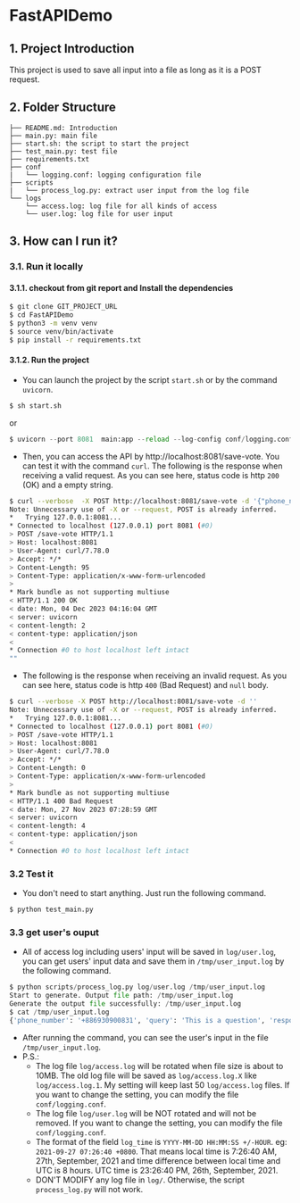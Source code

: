 # FastAPIDemo
## 1. Project Introduction
This project is used to save all input into a file as long as it is a POST request.

## 2. Folder Structure
```
├── README.md: Introduction
├── main.py: main file
├── start.sh: the script to start the project
├── test_main.py: test file
├── requirements.txt
├── conf
|   └── logging.conf: logging configuration file
├── scripts
|   └── process_log.py: extract user input from the log file
└── logs
    └── access.log: log file for all kinds of access
    └── user.log: log file for user input
```

## 3. How can I run it?
### 3.1. Run it locally
#### 3.1.1. checkout from git report and Install the dependencies
```bash
$ git clone GIT_PROJECT_URL
$ cd FastAPIDemo
$ python3 -m venv venv
$ source venv/bin/activate
$ pip install -r requirements.txt
```

#### 3.1.2. Run the project
- You can launch the project by the script `start.sh` or by the command `uvicorn`.
```bash
$ sh start.sh
```
or 
```python
$ uvicorn --port 8081  main:app --reload --log-config conf/logging.conf
```

- Then, you can access the API by http://localhost:8081/save-vote. You can test it with the command `curl`. The following is the response when receiving a valid request. As you can see here, status code is http `200` (OK) and a empty string.

```bash
$ curl --verbose  -X POST http://localhost:8081/save-vote -d '{"phone_number":"+886930900831", "query":"This is a question", "response":"This is a response"}'
Note: Unnecessary use of -X or --request, POST is already inferred.
*   Trying 127.0.0.1:8081...
* Connected to localhost (127.0.0.1) port 8081 (#0)
> POST /save-vote HTTP/1.1
> Host: localhost:8081
> User-Agent: curl/7.78.0
> Accept: */*
> Content-Length: 95
> Content-Type: application/x-www-form-urlencoded
> 
* Mark bundle as not supporting multiuse
< HTTP/1.1 200 OK
< date: Mon, 04 Dec 2023 04:16:04 GMT
< server: uvicorn
< content-length: 2
< content-type: application/json
< 
* Connection #0 to host localhost left intact
""

``` 

-  The following is the response when receiving an invalid request. As you can see here, status code is http `400` (Bad Request) and `null` body.
```bash
$ curl --verbose -X POST http://localhost:8081/save-vote -d ''
Note: Unnecessary use of -X or --request, POST is already inferred.
*   Trying 127.0.0.1:8081...
* Connected to localhost (127.0.0.1) port 8081 (#0)
> POST /save-vote HTTP/1.1
> Host: localhost:8081
> User-Agent: curl/7.78.0
> Accept: */*
> Content-Length: 0
> Content-Type: application/x-www-form-urlencoded
> 
* Mark bundle as not supporting multiuse
< HTTP/1.1 400 Bad Request
< date: Mon, 27 Nov 2023 07:28:59 GMT
< server: uvicorn
< content-length: 4
< content-type: application/json
< 
* Connection #0 to host localhost left intact

```


### 3.2 Test it
- You don't need to start anything. Just run the following command.
```python
$ python test_main.py

```

### 3.3 get user's ouput
- All of access log including users' input will be saved in `log/user.log`, you can get users' input data and save them in `/tmp/user_input.log` by the following command.
```python
$ python scripts/process_log.py log/user.log /tmp/user_input.log
Start to generate. Output file path: /tmp/user_input.log
Generate the output file successfully: /tmp/user_input.log
$ cat /tmp/user_input.log 
{'phone_number': '+886930900831', 'query': 'This is a question', 'response': 'This is a response', 'log_time': '2023-12-04 12:16:04 +0800'}

```
- After running the command, you can see the user's input in the file `/tmp/user_input.log`.
- P.S.:
  - The log file `log/access.log` will be rotated when file size is about to 10MB. The old log file will be saved as `log/access.log.X` like `log/access.log.1`. My setting will keep last 50 `log/access.log` files. If you want to change the setting, you can modify the file `conf/logging.conf`.
  - The log file `log/user.log` will be NOT rotated and will not be removed. If you want to change the setting, you can modify the file `conf/logging.conf`.
  - The format of the field `log_time` is `YYYY-MM-DD HH:MM:SS +/-HOUR`. eg: `2021-09-27 07:26:40 +0800`. That means local time is 7:26:40 AM, 27th, September, 2021 and time difference between local time and UTC is 8 hours. UTC time is 23:26:40 PM, 26th, September, 2021.
  - DON'T MODIFY any log file in `log/`. Otherwise, the script `process_log.py` will not work.
